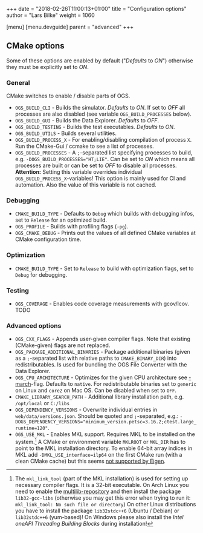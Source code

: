 +++
date = "2018-02-26T11:00:13+01:00"
title = "Configuration options"
author = "Lars Bilke"
weight = 1060

[menu]
  [menu.devguide]
    parent = "advanced"
+++

## CMake options

Some of these options are enabled by default ("*Defaults* to *ON*") otherwise they must be explicitly set to *ON*.

### General

CMake switches to enable / disable parts of OGS.

- `OGS_BUILD_CLI` - Builds the simulator. *Defaults* to *ON*. If set to *OFF* all processes are also disabled (see variable `OGS_BUILD_PROCESSES` below).
- `OGS_BUILD_GUI` - Builds the Data Explorer. *Defaults* to *OFF*.
- `OGS_BUILD_TESTING` - Builds the test executables. *Defaults* to *ON*.
- `OGS_BUILD_UTILS` - Builds several utilities.
- `OGS_BUILD_PROCESS_X` - For enabling/disabling compilation of process `X`.
  Run the CMake-Gui / ccmake to see a list of processes.
- `OGS_BUILD_PROCESSES` - A `;`-separated list specifying processes to build, e.g. `-DOGS_BUILD_PROCESSES="HT;LIE"`. Can be set to *ON* which means all processes are built or can be set to *OFF* to disable all processes. **Attention:** Setting this variable overrides individual `OGS_BUILD_PROCESS_X`-variables! This option is mainly used for CI and automation. Also the value of this variable is not cached.

### Debugging

- `CMAKE_BUILD_TYPE` - Defaults to `Debug` which builds with debugging infos, set to `Release` for an optimized build.
- `OGS_PROFILE` - Builds with profiling flags (`-pg`).
- `OGS_CMAKE_DEBUG` - Prints out the values of all defined CMake variables at CMake configuration time.

### Optimization

- `CMAKE_BUILD_TYPE` - Set to `Release` to build with optimization flags, set to `Debug` for debugging.

### Testing

- `OGS_COVERAGE` - Enables code coverage measurements with gcov/lcov. TODO

### Advanced options

- `OGS_CXX_FLAGS` - Appends user-given compiler flags. Note that existing (CMake-given) flags are not replaced.
- `OGS_PACKAGE_ADDITIONAL_BINARIES` - Package additional binaries (given as a `;`-separated list with relative paths to `CMAKE_BINARY_DIR`) into redistributables. Is used for bundling the OGS File Converter with the Data Explorer.
- `OGS_CPU_ARCHITECTURE` - Optimizes for the given CPU architecture see [-march](https://gcc.gnu.org/onlinedocs/gcc-4.5.3/gcc/i386-and-x86_002d64-Options.html)-flag. Defaults to `native`. For redistributable binaries set to `generic` on Linux and `core2` on Mac OS. Can be disabled when set to `OFF`.
- `CMAKE_LIBRARY_SEARCH_PATH` - Additional library installation path, e.g. `/opt/local` or `C:/libs`
- `OGS_DEPENDENCY_VERSIONS` - Overwrite individual entries in `web/data/versions.json`. Should be quoted and `;`-separated, e.g.: `-DOGS_DEPENDENCY_VERSIONS="minimum_version.petsc=3.16.2;ctest.large_runtime=120"`.
- `OGS_USE_MKL` - Enables MKL support. Requires MKL to be installed on the system.[^mkl] A CMake or environment variable `MKLROOT` or `MKL_DIR` has to point to the MKL installation directory. To enable 64-bit array indices in MKL add `-DMKL_USE_interface=ilp64` on the first CMake run (with a clean CMake cache) but this seems [not supported by Eigen](https://eigen.tuxfamily.org/dox/TopicUsingIntelMKL.html).

[^mkl]: The `mkl_link_tool` (part of the MKL installation) is used for setting up necessary compiler flags. It is a 32-bit executable. On Arch Linux you need to enable the [multilib-repository](https://wiki.archlinux.org/title/official_repositories#Enabling_multilib) and then install the package `lib32-gcc-libs` (otherwise you may get this error when trying to run it: `mkl_link_tool: No such file or directory`) On other Linux distributions you have to install the package `lib32stdc++6` (Ubuntu / Debian) or `lib32stdc++6` (yum-based)! On Windows please also install the *Intel oneAPI Threading Building Blocks* during installation!

